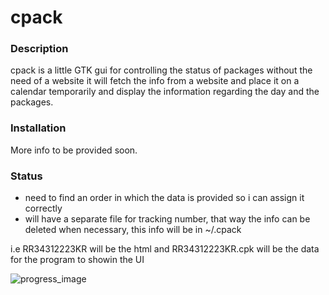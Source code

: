 # cpack

### Description

cpack is a little GTK gui for controlling the status of packages without the need of a website
it will fetch the info from a website and place it on a calendar temporarily and display the
information regarding the day and the packages.

### Installation

More info to be provided soon.

### Status
* need to find an order in which the data is provided so i can assign it correctly
* will have a separate file for tracking number, that way the info can be deleted when necessary, this info will be in ~/.cpack

i.e RR34312223KR will be the html and RR34312223KR.cpk will be the data for the program to showin the UI

![progress_image](http://imgur.com/DlTco1o)
